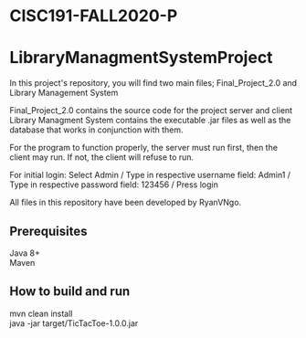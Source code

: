 # CISC191-FALL2020-P
# LibraryManagmentSystemProject

In this project's repository, you will find two main files; Final_Project_2.0 and Library Management System

Final_Project_2.0 contains the source code for the project server and client
Library Managment System contains the executable .jar files as well as the database that works in conjunction with them.

For the program to function properly, the server must run first, then the client may run. If not, the client will refuse to run.

For initial login:
Select Admin /
Type in respective username field: Admin1 /
Type in respective password field: 123456 /
Press login

All files in this repository have been developed by RyanVNgo.

## Prerequisites  
Java 8+  
Maven  

## How to build and run  
mvn clean install  
java -jar target/TicTacToe-1.0.0.jar  

